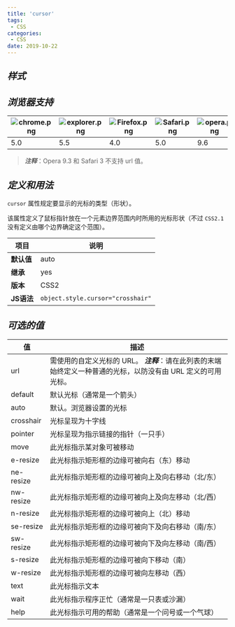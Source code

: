 ```yaml
---
title: 'cursor'
tags:
 - CSS
categories:
 - CSS
date: 2019-10-22
---
```


## ***样式***

<CSSDocs-cursor-index></CSSDocs-cursor-index>

## ***浏览器支持***

<div class="center">

|![chrome.png](https://s2.loli.net/2022/05/21/RTA6GZxYme9I7Dk.png)|![explorer.png](https://s2.loli.net/2022/05/21/rAFgMpeDTyxhIYd.png)|![Firefox.png](https://s2.loli.net/2022/05/21/YgnPxjZISlkEHG1.png)|![Safari.png](https://s2.loli.net/2022/05/21/gucApfZsotr5xKh.png)|![opera.png](https://s2.loli.net/2022/05/21/AtBKeGns563XO17.png)|
|-|-|-|-|-|
|5.0|5.5|4.0|5.0|9.6|

</div>

> ***注释***：Opera 9.3 和 Safari 3 不支持 url 值。

## ***定义和用法***

`cursor` 属性规定要显示的光标的类型（形状）。

该属性定义了鼠标指针放在一个元素边界范围内时所用的光标形状（不过 `CSS2.1` 没有定义由哪个边界确定这个范围）。

|项目|说明|
|-|-|
|**默认值**|auto|
|**继承**|yes|
|**版本**|CSS2|
|**JS语法**|`object.style.cursor="crosshair"`|

## ***可选的值***

|值|描述|
|-|-|
|url| 需使用的自定义光标的 URL。 ***注释***：请在此列表的末端始终定义一种普通的光标，以防没有由 URL 定义的可用光标。|
|default|默认光标（通常是一个箭头）|
|auto|默认。浏览器设置的光标|
|crosshair|光标呈现为十字线|
|pointer|光标呈现为指示链接的指针（一只手）|
|move|此光标指示某对象可被移动|
|e-resize|此光标指示矩形框的边缘可被向右（东）移动|
|ne-resize|此光标指示矩形框的边缘可被向上及向右移动（北/东）|
|nw-resize|此光标指示矩形框的边缘可被向上及向左移动（北/西）|
|n-resize|此光标指示矩形框的边缘可被向上（北）移动|
|se-resize|此光标指示矩形框的边缘可被向下及向右移动（南/东）|
|sw-resize|此光标指示矩形框的边缘可被向下及向左移动（南/西）|
|s-resize|此光标指示矩形框的边缘可被向下移动（南）|
|w-resize|此光标指示矩形框的边缘可被向左移动（西）|
|text|此光标指示文本|
|wait|此光标指示程序正忙（通常是一只表或沙漏）|
|help|此光标指示可用的帮助（通常是一个问号或一个气球）|



<style>
.center {
  text-align: center;
}
</style>